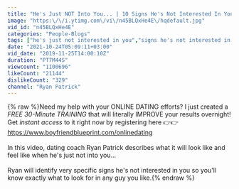 ```yaml
---
title: "He's Just NOT Into You... | 10 Signs He's Not Interested In You (Part 1)"
image: "https:\/\/i.ytimg.com\/vi\/n45BLQxHe4E\/hqdefault.jpg"
vid_id: "n45BLQxHe4E"
categories: "People-Blogs"
tags: ["he's just not interested in you","signs he's not interested in you","he's not into you"]
date: "2021-10-24T05:09:11+03:00"
vid_date: "2019-11-25T14:00:10Z"
duration: "PT7M44S"
viewcount: "1100696"
likeCount: "21144"
dislikeCount: "329"
channel: "Ryan Patrick"
---
```

{% raw %}Need my help with your ONLINE DATING efforts? I just created a *FREE 30-Minute TRAINING* that will literally IMPROVE your results overnight! Get *instant access* to it right now by registering here 👉👉 <a rel="nofollow" target="blank" href="https://www.boyfriendblueprint.com/onlinedating">https://www.boyfriendblueprint.com/onlinedating</a><br /><br />In this video, dating coach Ryan Patrick describes what it will look like and feel like when he's just not into you... <br /><br />Ryan will identify very specific signs he's not interested in you so you'll know exactly what to look for in any guy you like.{% endraw %}
